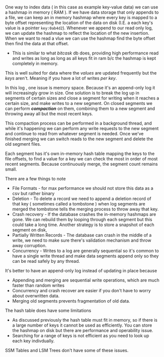 One way to index data ( in this case as example key-value data) we can use a hashmap in memory ( RAM ). If we have data storage that only appends to a file, we can keep an in memory hashmap where every key is mapped to a byte offset representing the location of the data on disk (I.E. a each key's value is a pointer `key:0ab4d2`). Whenever we append to our read only log, we can update the hashmap to reflect the location of the new insertion. When we want to read a vlue we can use the hashmap find the byte offset then find the data at that offset. 

* This is similar to what *bitcask* db does, providing high performance read and writes as long as long as all keys fit in ram b/c the hashmap is kept completely in memory.

This is well suited for data where the *values* are updated frequently but the *keys* aren't. Meaning if you have a lot of writes *per key*.

In this log , one issue is memory space. Because it's an append-only log it will increasingly grow in size. One solution is to break the log up in segments of certain sizes and close a segment for writing when it reaches a certain size, and make writes to a new segment. On closed segments we can perform ***compaction*** on them, combining them to a new segment and throwing away all but the most recent keys. 

This compaction process can be performed in a background thread, and while it's happening we can perform any write requests to the new segment and continue to read from whatever segment is needed. Once we've finished merging we can switch reads to the new segment and delete the old segment files. 

Each segment has it's own in-memory hash table mapping the keys to the file offsets, to find a value for a key we can check the most in order of most recent segments. Because continuously merge, the segment count remains small. 

There are a few things to note
* File Formats - for max performance we should not store this data as a csv but rather binary
* Deletion - To delete a record we need to append a deletion record of that key ( sometimes called a tombstone ) when log segments are merged the tombstone tells the merging process to throw away that key.
* Crash recovery - If the database crashes the in-memory hashmaps are gone. We can rebuild them by looping through each segment but this could take a long time. Another strategy is to store a snapshot of each segment on disk,
* Partially Written Records - The database can crash in the middle of a write, we need to make sure there's validation mechanism and throw away corruption.
* Concurrency - Writes to a log are generally sequential so it's common to have a single write thread and make data segments append only so they can be read safely by any thread.

It's better to have an append-only log instead of updating in place because
* Appending and merging are sequential write operations, which are much faster than random writes
* Concurrency and crash recover are easier if you don't have to worry about overwritten data.
* Merging old segments prevents fragmentation of old data.

The hash table does have some limitations
* As discussed previously the hash table must fit in memory, so if there is a large number of keys it cannot be used as efficiently. You can store the hashmap on disk but there are performance and operability issue. 
* Searching for a range of keys is not efficient as you need to look up each key indivdually.

SSM Tables and LSM Trees don't have some of these issues.